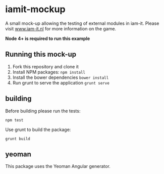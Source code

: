 # iamit-mockup

A small mock-up allowing the testing of external modules in iam-it. Please visit www.iam-it.nl for more information on the game.

__Node 4+ is required to run this example__

## Running this mock-up

1. Fork this repository and clone it
2. Install NPM packages: ```npm install```
3. Install the bower dependencies ```bower install```
4. Run grunt to serve the application ```grunt serve```

## building

Before building please run the tests:

```npm test```

Use grunt to build the package:

```grunt build```

## yeoman
This package uses the Yeoman Angular generator.
